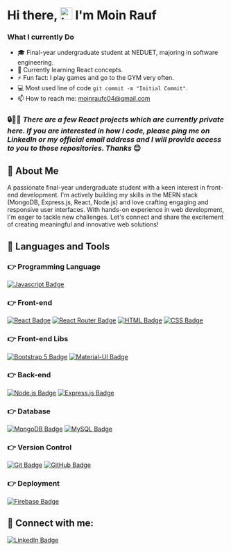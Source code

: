 # Hi there, <img src="https://user-images.githubusercontent.com/1303154/88677602-1635ba80-d120-11ea-84d8-d263ba5fc3c0.gif" width="28px" height="28px" alt="hi"> I'm Moin Rauf

###  What I currently Do

- 🎓 Final-year undergraduate student at NEDUET, majoring in software engineering.
- 🌱 Currently learning React concepts.
- ⚡ Fun fact: I play games and go to the GYM very often.
- 💻 Most used line of code `git commit -m "Initial Commit"`.
- 📫 How to reach me: moinraufc04@gmail.com

### 🔒👨‍💻 *There are a few React projects which are currently private here. If you are interested in how I code, please ping me on LinkedIn or my official email address and I will provide access to you to those repositories. Thanks* 😊 

## 👋 About Me

A passionate final-year undergraduate student with a keen interest in front-end development. I'm actively building my skills in the MERN stack (MongoDB, Express.js, React, Node.js) and love crafting engaging and responsive user interfaces. With hands-on experience in web development, I'm eager to tackle new challenges. Let's connect and share the excitement of creating meaningful and innovative web solutions!

## 🚀 Languages and Tools

### 👉 Programming Language

[![Javascript Badge](https://img.shields.io/badge/-Javascript-F0DB4F?style=for-the-badge&labelColor=black&logo=javascript&logoColor=F0DB4F)](#)

### 👉 Front-end

[![React Badge](https://img.shields.io/badge/-React-61DBFB?style=for-the-badge&labelColor=black&logo=react&logoColor=61DBFB)](#)
[![React Router Badge](https://img.shields.io/badge/-React_Router-CA4245?style=for-the-badge&labelColor=black&logo=react-router&logoColor=CA4245)](#)
[![HTML Badge](https://img.shields.io/badge/-HTML5-E34F26?style=for-the-badge&labelColor=black&logo=html5&logoColor=E34F26)](#)
[![CSS Badge](https://img.shields.io/badge/-CSS3-1572B6?style=for-the-badge&labelColor=black&logo=css3&logoColor=1572B6)](#)

### 👉 Front-end Libs

[![Bootstrap 5 Badge](https://img.shields.io/badge/-Bootstrap_5-7952B3?style=for-the-badge&labelColor=black&logo=bootstrap&logoColor=7952B3)](https://getbootstrap.com/docs/5.0/)
[![Material-UI Badge](https://img.shields.io/badge/-Material_UI-0081CB?style=for-the-badge&labelColor=black&logo=material-ui&logoColor=0081CB)](https://material-ui.com/)

### 👉 Back-end

[![Node.js Badge](https://img.shields.io/badge/-Node.js-339933?style=for-the-badge&labelColor=black&logo=node.js&logoColor=339933)](#)
[![Express.js Badge](https://img.shields.io/badge/-Express.js-000000?style=for-the-badge&labelColor=black&logo=express&logoColor=white)](#)

### 👉 Database

[![MongoDB Badge](https://img.shields.io/badge/-MongoDB-47A248?style=for-the-badge&labelColor=black&logo=mongodb&logoColor=47A248)](#)
[![MySQL Badge](https://img.shields.io/badge/-MySQL-4479A1?style=for-the-badge&labelColor=black&logo=mysql&logoColor=4479A1)](#)

### 👉 Version Control

[![Git Badge](https://img.shields.io/badge/-Git-F05032?style=for-the-badge&labelColor=black&logo=git&logoColor=F05032)](#)
[![GitHub Badge](https://img.shields.io/badge/-GitHub-181717?style=for-the-badge&labelColor=181717&logo=github&logoColor=white)](#)

### 👉 Deployment

[![Firebase Badge](https://img.shields.io/badge/-Firebase-FFCA28?style=for-the-badge&labelColor=black&logo=firebase&logoColor=FFCA28)](#)

## 🤝 Connect with me:

[![LinkedIn Badge](https://img.shields.io/badge/-LinkedIn-0077B5?style=for-the-badge&labelColor=black&logo=linkedin&logoColor=0077B5)](https://www.linkedin.com/in/moin-rauf-b9bbaa295/)
